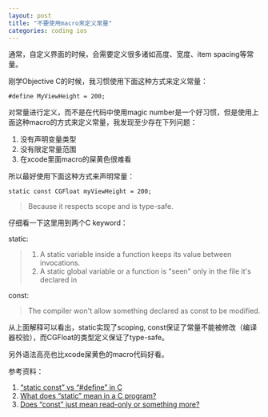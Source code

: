 ```yaml
---
layout: post
title: "不要使用macro来定义常量"
categories: coding ios
---
```


通常，自定义界面的时候，会需要定义很多诸如高度、宽度、item spacing等常量。

<!--more-->

刚学Objective C的时候，我习惯使用下面这种方式来定义常量：

    #define MyViewHeight = 200;


对常量进行定义，而不是在代码中使用magic number是一个好习惯，但是使用上面这种macro的方式来定义常量，我发现至少存在下列问题：

1. 没有声明变量类型
1. 没有限定常量范围
1. 在xcode里面macro的屎黄色很难看

所以最好使用下面这种方式来声明常量：
    
    static const CGFloat myViewHeight = 200;

> Because it respects scope and is type-safe.

仔细看一下这里用到两个C keyword：

static: 
>
> 1. A static variable inside a function keeps its value between invocations.
> 2. A static global variable or a function is "seen" only in the file it's declared in

const: 
> The compiler won't allow something declared as const to be modified.

从上面解释可以看出，static实现了scoping, const保证了常量不能被修改（编译器校验），而CGFloat的类型定义保证了type-safe。

另外语法高亮也比xcode屎黄色的macro代码好看。



参考资料：

1. [“static const” vs “#define” in C](http://stackoverflow.com/questions/1674032/static-const-vs-define-in-c)
1. [What does “static” mean in a C program?](http://stackoverflow.com/questions/572547/what-does-static-mean-in-a-c-program)
1. [Does “const” just mean read-only or something more? ](http://stackoverflow.com/questions/4486326/does-const-just-mean-read-only-or-something-more-in-c-c)

